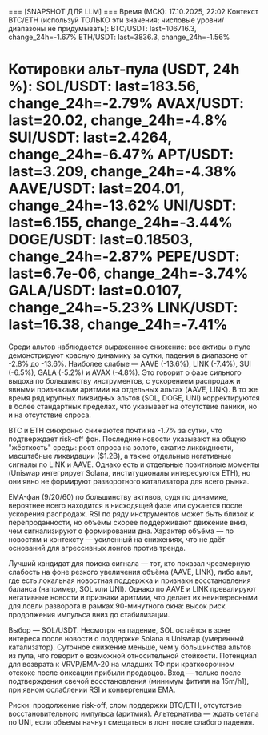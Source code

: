 
=== [SNAPSHOT ДЛЯ LLM] ===
Время (МСК): 17.10.2025, 22:02
Контекст BTC/ETH (используй ТОЛЬКО эти значения; числовые уровни/диапазоны не придумывать):
BTC/USDT: last=106716.3, change_24h=-1.67%
ETH/USDT: last=3836.3, change_24h=-1.56%

Котировки альт-пула (USDT, 24h %):
SOL/USDT: last=183.56, change_24h=-2.79%
AVAX/USDT: last=20.02, change_24h=-4.8%
SUI/USDT: last=2.4264, change_24h=-6.47%
APT/USDT: last=3.209, change_24h=-4.38%
AAVE/USDT: last=204.01, change_24h=-13.62%
UNI/USDT: last=6.155, change_24h=-3.44%
DOGE/USDT: last=0.18503, change_24h=-2.87%
PEPE/USDT: last=6.7e-06, change_24h=-3.74%
GALA/USDT: last=0.0107, change_24h=-5.23%
LINK/USDT: last=16.38, change_24h=-7.41%
==========================

Среди альтов наблюдается выраженное снижение: все активы в пуле демонстрируют красную динамику за сутки, падения в диапазоне от -2.8% до -13.6%. Наиболее слабые — AAVE (-13.6%), LINK (-7.4%), SUI (-6.5%), GALA (-5.2%) и AVAX (-4.8%). Это говорит о фазе сильного выдоха по большинству инструментов, с ускорением распродаж и явными признаками аритмии на отдельных альтах (AAVE, LINK). В то же время ряд крупных ликвидных альтов (SOL, DOGE, UNI) корректируются в более стандартных пределах, что указывает на отсутствие паники, но и на отсутствие спроса.

BTC и ETH синхронно снижаются почти на -1.7% за сутки, что подтверждает risk-off фон. Последние новости указывают на общую "жёсткость" среды: рост спроса на золото, сжатие ликвидности, масштабные ликвидации ($1.2B), а также отдельные негативные сигналы по LINK и AAVE. Однако есть и отдельные позитивные моменты (Uniswap интегрирует Solana, институционалы интересуются ETH), но они явно не формируют разворотного катализатора для всего рынка.

EMA-фан (9/20/60) по большинству активов, судя по динамике, вероятнее всего находится в нисходящей фазе или сужается после ускорения распродаж. RSI по ряду инструментов может быть близок к перепроданности, но объёмы скорее поддерживают движение вниз, чем сигнализируют о формировании дна. Характер объёма — по новостям и контексту — усиленный на снижениях, что не даёт оснований для агрессивных лонгов против тренда.

Лучший кандидат для поиска сигнала — тот, кто показал чрезмерную слабость на фоне резкого увеличения объёма (AAVE, LINK), либо альт, где есть локальная новостная поддержка и признаки восстановления баланса (например, SOL или UNI). Однако по AAVE и LINK превалируют негативные новости и признаки аритмии, что делает их неинтересными для ловли разворота в рамках 90-минутного окна: высок риск продолжения импульса вниз до стабилизации.

Выбор — SOL/USDT. Несмотря на падение, SOL остаётся в зоне интереса после новости о поддержке Solana в Uniswap (умеренный катализатор). Суточное снижение меньше, чем у большинства альтов из пула, что говорит о возможной относительной стойкости. Потенциал для возврата к VRVP/EMA-20 на младших ТФ при краткосрочном отскоке после фиксации прибыли продавцов. Вход — только после подтверждения свечой восстановления (минимум фитиля на 15m/h1), при явном ослаблении RSI и конвергенции EMA.

Риски: продолжение risk-off, слом поддержки BTC/ETH, отсутствие восстановительного импульса (аритмия). Альтернатива — ждать сетапа по UNI, если объемы начнут смещаться в лонг после слабого падения.
